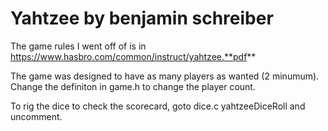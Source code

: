 # Yahtzee by benjamin schreiber
The game rules I went off of is in https://www.hasbro.com/common/instruct/yahtzee.**pdf**

The game was designed to have as many players as wanted (2 minumum). Change the definiton in game.h to change the player count.

To rig the dice to check the scorecard, goto dice.c yahtzeeDiceRoll and uncomment.